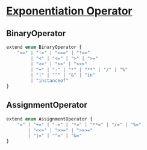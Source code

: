 # [Exponentiation Operator](https://github.com/rwaldron/exponentiation-operator)

## BinaryOperator

```js
extend enum BinaryOperator {
    "==" | "!=" | "===" | "!=="
         | "<" | "<=" | ">" | ">="
         | "<<" | ">>" | ">>>"
         | "+" | "-" | "*" | "**" | "/" | "%"
         | "|" | "^" | "&" | "in"
         | "instanceof"
}
```

## AssignmentOperator

```js
extend enum AssignmentOperator {
    "=" | "+=" | "-=" | "*=" | "**=" | "/=" | "%="
        | "<<=" | ">>=" | ">>>="
        | "|=" | "^=" | "&="
}
```
